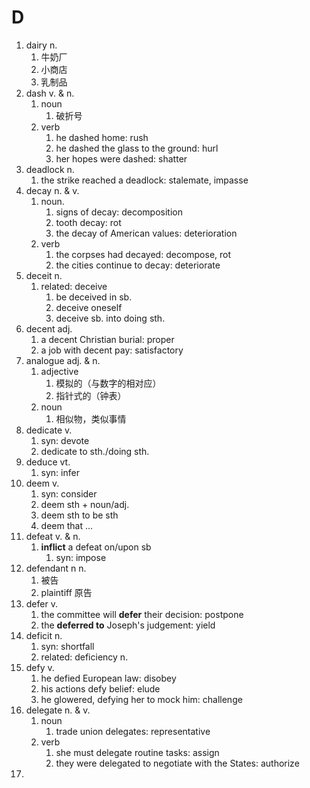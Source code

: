 # D

1. dairy n.
   1. 牛奶厂
   2. 小商店
   3. 乳制品
2. dash v. & n.
   1. noun
      1. 破折号
   2. verb
      1. he dashed home: rush
      2. he dashed the glass to the ground: hurl
      3. her hopes were dashed: shatter
3. deadlock n.
   1. the strike reached a deadlock: stalemate, impasse
4. decay n. & v.
   1. noun.
      1. signs of decay: decomposition
      2. tooth decay: rot
      3. the decay of American values: deterioration
   2. verb
      1. the corpses had decayed: decompose, rot
      2. the cities continue to decay: deteriorate
5. deceit n.
   1. related: deceive
      1. be deceived in sb.
      2. deceive oneself
      3. deceive sb. into doing sth.
6. decent adj.
   1. a decent Christian burial: proper
   2. a job with decent pay: satisfactory
7. analogue adj. & n.
   1. adjective
      1. 模拟的（与数字的相对应）
      2. 指针式的（钟表）
   2. noun
      1. 相似物，类似事情
8. dedicate v.
   1. syn: devote
   2. dedicate to sth./doing sth.
9. deduce vt.
   1. syn: infer
10. deem v.
    1. syn: consider
    2. deem sth + noun/adj.
    3. deem sth to be sth
    4. deem that ...
11. defeat v. & n.
    1. **inflict** a defeat on/upon sb
       1. syn: impose
12. defendant n n.
    1. 被告
    2. plaintiff 原告
13. defer v.
    1. the committee will **defer** their decision: postpone
    2. the **deferred to** Joseph's judgement: yield
14. deficit n.
    1. syn: shortfall
    2. related: deficiency n.
15. defy v.
    1. he defied European law: disobey
    2. his actions defy belief: elude
    3. he glowered, defying her to mock him: challenge
16. delegate n. & v.
    1. noun
       1. trade union delegates: representative
    2. verb
       1. she must delegate routine tasks: assign
       2. they were delegated to negotiate with the States: authorize
17. 


